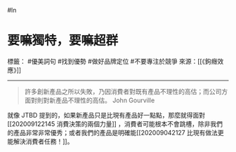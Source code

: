 #ln 
# 要嘛獨特，要嘛超群
標籤： #優美詞句 #找到優勢 #做好品牌定位 #不要專注於競爭 
來源：[[《鉤癮效應》]] 

---

>許多創新產品之所以失敗，乃因消費者對既有產品不理性的高估；而公司方面對則對新產品不理性的高估。
>John Gourville

就像 JTBD 提到的，如果新產品只是比現有產品好一點點，那麼就得面對[[202009122145 消費決策的兩個力量]] ，消費者可能根本不會跳槽，除非我們的產品非常非常優秀；或者我們的產品是明確能[[202009042127 比現有做法更能解決消費者任務！]]。